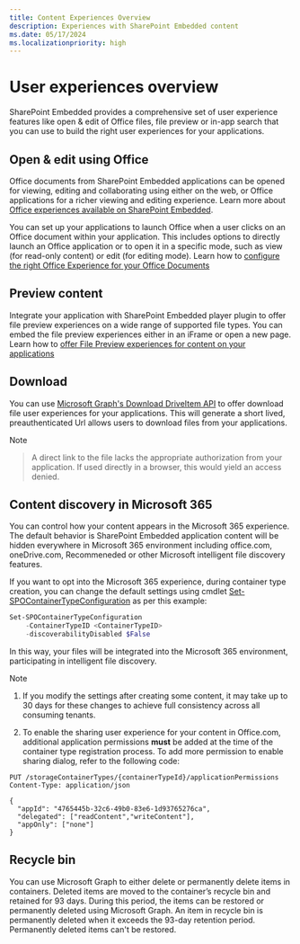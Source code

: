 ```yaml
---
title: Content Experiences Overview
description: Experiences with SharePoint Embedded content
ms.date: 05/17/2024
ms.localizationpriority: high
---
```


# User experiences overview

SharePoint Embedded provides a comprehensive set of user experience features like open & edit of Office files, file preview or in-app search that you can use to build the right user experiences for your applications.


## Open & edit using Office

Office documents from SharePoint Embedded applications can be opened for viewing, editing and collaborating using either on the web, or Office applications for a richer viewing and editing experience. Learn more about [Office experiences available on SharePoint Embedded](./office-experience.md).

You can set up your applications to launch Office when a user clicks on an Office document within your application. This includes options to directly launch an Office application or to open it in a specific mode, such as view (for read-only content) or edit (for editing mode). Learn how to [configure the right Office Experience for your Office Documents](../../tutorials/launch-experience.md)

## Preview content

Integrate your application with SharePoint Embedded player plugin to offer file preview experiences on a wide range of supported file types. You can embed the file preview experiences either in an iFrame or open a new page. Learn how to [offer File Preview experiences for content on your applications](../../tutorials/using-file-preview.md)

## Download

You can use [Microsoft Graph's Download DriveItem API](/graph/api/driveitem-get-content) to offer download file user experiences for your applications. This will generate  a short lived, preauthenticated Url allows users to download files from your applications.

> [!Note]

>A direct link to the file lacks the appropriate authorization from your application. If used directly in a browser, this would yield an access denied.

## Content discovery in Microsoft 365

You can control how your content appears in the Microsoft 365 experience. The default behavior is SharePoint Embedded application content will be hidden everywhere in Microsoft 365 environment including office.com, oneDrive.com, Recommeneded or other Microsoft intelligent file discovery features. 

If you want to opt into the Microsoft 365 experience, during container type creation, you can change the default settings using cmdlet [Set-SPOContainerTypeConfiguration](../admin-exp/developer-admin/dev-admin.md#container-type-configuration-properties) as per this example:
```powershell
Set-SPOContainerTypeConfiguration
    -ContainerTypeID <ContainerTypeID>
    -discoverabilityDisabled $False
```
In this way, your files will be integrated into the Microsoft 365 environment, participating in intelligent file discovery.

> [!note]
>1. If you modify the settings after creating some content, it may take up to 30 days for these changes to achieve full consistency across all consuming tenants.
> 
> 2. To enable the sharing user experience for your content in Office.com, additional application permissions **must** be added at the time of the container type registration process. To add more permission to enable sharing dialog, refer to the following code:

```http
PUT /storageContainerTypes/{containerTypeId}/applicationPermissions
Content-Type: application/json

{
  "appId": "4765445b-32c6-49b0-83e6-1d93765276ca",
  "delegated": ["readContent","writeContent"],
  "appOnly": ["none"]
}
```

## Recycle bin

You can use Microsoft Graph to either delete or permanently delete items in containers. Deleted items are moved to the container’s recycle bin and retained for 93 days. During this period, the items can be restored or permanently deleted using Microsoft Graph. An item in recycle bin is permanently deleted when it exceeds the 93-day retention period. Permanently deleted items can't be restored.
